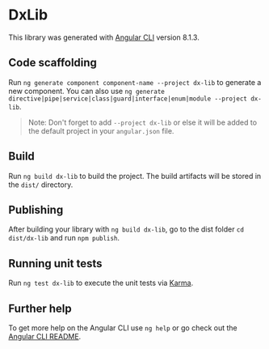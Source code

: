 # DxLib

This library was generated with [Angular CLI](https://github.com/angular/angular-cli) version 8.1.3.

## Code scaffolding

Run `ng generate component component-name --project dx-lib` to generate a new component. You can also use `ng generate directive|pipe|service|class|guard|interface|enum|module --project dx-lib`.
> Note: Don't forget to add `--project dx-lib` or else it will be added to the default project in your `angular.json` file. 

## Build

Run `ng build dx-lib` to build the project. The build artifacts will be stored in the `dist/` directory.

## Publishing

After building your library with `ng build dx-lib`, go to the dist folder `cd dist/dx-lib` and run `npm publish`.

## Running unit tests

Run `ng test dx-lib` to execute the unit tests via [Karma](https://karma-runner.github.io).

## Further help

To get more help on the Angular CLI use `ng help` or go check out the [Angular CLI README](https://github.com/angular/angular-cli/blob/master/README.md).
